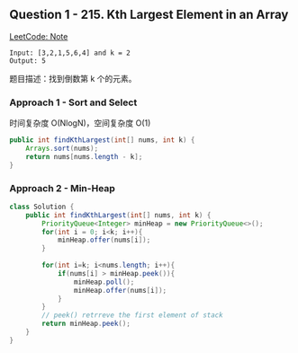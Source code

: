 


## Question 1 - 215. Kth Largest Element in an Array

[LeetCode: Note](https://leetcode.com/problems/kth-largest-element-in-an-array/solutions/3906260/100-3-approaches-video-heap-quickselect-sorting/)

```
Input: [3,2,1,5,6,4] and k = 2
Output: 5
```

题目描述：找到倒数第 k 个的元素。

### Approach 1 - Sort and Select

时间复杂度 O(NlogN)，空间复杂度 O(1)

```java
public int findKthLargest(int[] nums, int k) {
    Arrays.sort(nums);
    return nums[nums.length - k];
}
```

### Approach 2 - Min-Heap




```java
class Solution {
    public int findKthLargest(int[] nums, int k) {
        PriorityQueue<Integer> minHeap = new PriorityQueue<>();
        for(int i = 0; i<k; i++){
            minHeap.offer(nums[i]);
        }
        
        for(int i=k; i<nums.length; i++){
            if(nums[i] > minHeap.peek()){
                minHeap.poll();
                minHeap.offer(nums[i]);
            }
        }
        // peek() retrreve the first element of stack
        return minHeap.peek();
    }
}
```




